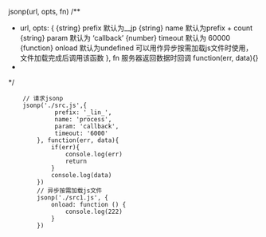 jsonp(url, opts, fn)
/**
*   url,
    opts: {
        {string}  prefix  默认为__jp
        {string}  name    默认为prefix + count
        {string}  param   默认为 ‘callback’
        {number}  timeout 默认为 60000
        {function} onload 默认为undefined 可以用作异步按需加载js文件时使用，文件加载完成后调用该函数
    },
    fn  服务器返回数据时回调 function(err, data){}
*
*/

```
    // 请求jsonp
    jsonp('./src.js',{
             prefix: '_lin_',
             name: 'process',
             param: 'callback',
             timeout: '6000'
        }, function(err, data){
            if(err){
                console.log(err)
                return
            }
            console.log(data)
        })
        // 异步按需加载js文件
        jsonp('./src1.js', {
            onload: function () {
                console.log(222)
            }
        })
```